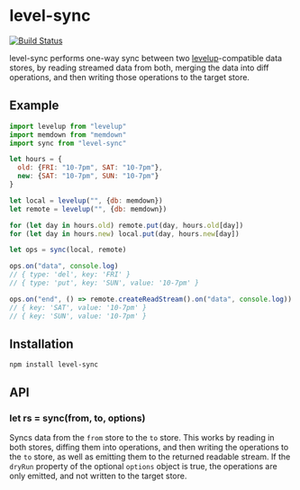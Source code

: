level-sync
==========

[![Build Status](https://travis-ci.org/jed/level-sync.svg)](https://travis-ci.org/jed/level-sync)

level-sync performs one-way sync between two [levelup][]-compatible data stores, by reading streamed data from both, merging the data into diff operations, and then writing those operations to the target store.

Example
-------

```javascript
import levelup from "levelup"
import memdown from "memdown"
import sync from "level-sync"

let hours = {
  old: {FRI: "10-7pm", SAT: "10-7pm"},
  new: {SAT: "10-7pm", SUN: "10-7pm"}
}

let local = levelup("", {db: memdown})
let remote = levelup("", {db: memdown})

for (let day in hours.old) remote.put(day, hours.old[day])
for (let day in hours.new) local.put(day, hours.new[day])

let ops = sync(local, remote)

ops.on("data", console.log)
// { type: 'del', key: 'FRI' }
// { type: 'put', key: 'SUN', value: '10-7pm' }

ops.on("end", () => remote.createReadStream().on("data", console.log))
// { key: 'SAT', value: '10-7pm' }
// { key: 'SUN', value: '10-7pm' }
```

Installation
------------

    npm install level-sync

API
---

### let rs = sync(from, to, options)

Syncs data from the `from` store to the `to` store. This works by reading in both stores, diffing them into operations, and then writing the operations to the `to` store, as well as emitting them to the returned readable stream. If the `dryRun` property of the optional `options` object is true, the operations are only emitted, and not written to the target store.

[levelup]: https://github.com/rvagg/node-levelup

